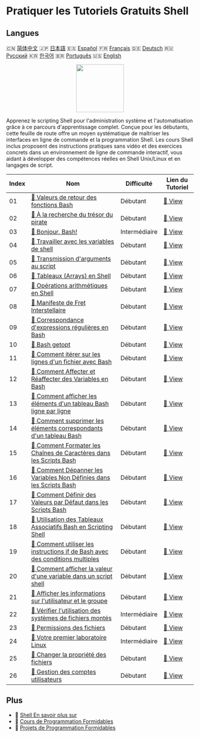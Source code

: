 # Pratiquer les Tutoriels Gratuits Shell

## Langues

🇨🇳 [简体中文](README_zh.md) 🇯🇵 [日本語](README_ja.md) 🇪🇸 [Español](README_es.md) 🇫🇷 [Français](README_fr.md) 🇩🇪 [Deutsch](README_de.md) 🇷🇺 [Русский](README_ru.md) 🇰🇷 [한국어](README_ko.md) 🇧🇷 [Português](README_pt.md) 🇺🇸 [English](README.md) 

<div align="center">
<img width="128px" src="https://file.labex.io/path/FaVTnI4iqZP0.png">
</div>

Apprenez le scripting Shell pour l'administration système et l'automatisation grâce à ce parcours d'apprentissage complet. Conçue pour les débutants, cette feuille de route offre un moyen systématique de maîtriser les interfaces en ligne de commande et la programmation Shell. Les cours Shell inclus proposent des instructions pratiques sans vidéo et des exercices concrets dans un environnement de ligne de commande interactif, vous aidant à développer des compétences réelles en Shell Unix/Linux et en langages de script.

|   Index | Nom                                                                                                                                                                                | Difficulté    | Lien du Tutoriel                                                                                             |
|---------|------------------------------------------------------------------------------------------------------------------------------------------------------------------------------------|---------------|--------------------------------------------------------------------------------------------------------------|
|      01 | [📖 Valeurs de retour des fonctions Bash](https://labex.io/fr/tutorials/shell-bash-function-return-values-391153)                                                                  | Débutant      | [🔗 View](https://labex.io/fr/tutorials/shell-bash-function-return-values-391153)                            |
|      02 | [📖 À la recherche du trésor du pirate](https://labex.io/fr/tutorials/shell-finding-the-pirate-s-treasure-388807)                                                                  | Débutant      | [🔗 View](https://labex.io/fr/tutorials/shell-finding-the-pirate-s-treasure-388807)                          |
|      03 | [📖 Bonjour, Bash!](https://labex.io/fr/tutorials/linux-hello-bash-388809)                                                                                                         | Intermédiaire | [🔗 View](https://labex.io/fr/tutorials/linux-hello-bash-388809)                                             |
|      04 | [📖 Travailler avec les variables de shell](https://labex.io/fr/tutorials/shell-working-with-shell-variables-388810)                                                               | Débutant      | [🔗 View](https://labex.io/fr/tutorials/shell-working-with-shell-variables-388810)                           |
|      05 | [📖 Transmission d'arguments au script](https://labex.io/fr/tutorials/shell-passing-arguments-to-the-script-388811)                                                                | Débutant      | [🔗 View](https://labex.io/fr/tutorials/shell-passing-arguments-to-the-script-388811)                        |
|      06 | [📖 Tableaux (Arrays) en Shell](https://labex.io/fr/tutorials/shell-shell-arrays-388812)                                                                                           | Débutant      | [🔗 View](https://labex.io/fr/tutorials/shell-shell-arrays-388812)                                           |
|      07 | [📖 Opérations arithmétiques en Shell](https://labex.io/fr/tutorials/shell-arithmetic-operations-in-shell-388813)                                                                  | Débutant      | [🔗 View](https://labex.io/fr/tutorials/shell-arithmetic-operations-in-shell-388813)                         |
|      08 | [📖 Manifeste de Fret Interstellaire](https://labex.io/fr/tutorials/shell-interstellar-cargo-manifest-388869)                                                                      | Débutant      | [🔗 View](https://labex.io/fr/tutorials/shell-interstellar-cargo-manifest-388869)                            |
|      09 | [📖 Correspondance d'expressions régulières en Bash](https://labex.io/fr/tutorials/shell-bash-regex-matching-391551)                                                               | Débutant      | [🔗 View](https://labex.io/fr/tutorials/shell-bash-regex-matching-391551)                                    |
|      10 | [📖 Bash getopt](https://labex.io/fr/tutorials/shell-bash-getopt-391993)                                                                                                           | Débutant      | [🔗 View](https://labex.io/fr/tutorials/shell-bash-getopt-391993)                                            |
|      11 | [📖 Comment itérer sur les lignes d'un fichier avec Bash](https://labex.io/fr/tutorials/shell-how-to-iterate-over-lines-in-a-file-with-bash-392550)                                | Débutant      | [🔗 View](https://labex.io/fr/tutorials/shell-how-to-iterate-over-lines-in-a-file-with-bash-392550)          |
|      12 | [📖 Comment Affecter et Réaffecter des Variables en Bash](https://labex.io/fr/tutorials/shell-how-to-assign-and-reassign-variables-in-bash-392817)                                 | Débutant      | [🔗 View](https://labex.io/fr/tutorials/shell-how-to-assign-and-reassign-variables-in-bash-392817)           |
|      13 | [📖 Comment afficher les éléments d'un tableau Bash ligne par ligne](https://labex.io/fr/tutorials/shell-how-to-print-bash-array-elements-one-per-line-392979)                     | Débutant      | [🔗 View](https://labex.io/fr/tutorials/shell-how-to-print-bash-array-elements-one-per-line-392979)          |
|      14 | [📖 Comment supprimer les éléments correspondants d'un tableau Bash](https://labex.io/fr/tutorials/shell-how-to-remove-matching-elements-from-a-bash-array-397749)                 | Débutant      | [🔗 View](https://labex.io/fr/tutorials/shell-how-to-remove-matching-elements-from-a-bash-array-397749)      |
|      15 | [📖 Comment Formater les Chaînes de Caractères dans les Scripts Bash](https://labex.io/fr/tutorials/shell-how-to-format-strings-in-bash-scripts-400162)                            | Débutant      | [🔗 View](https://labex.io/fr/tutorials/shell-how-to-format-strings-in-bash-scripts-400162)                  |
|      16 | [📖 Comment Dépanner les Variables Non Définies dans les Scripts Bash](https://labex.io/fr/tutorials/shell-how-to-troubleshoot-unbound-variables-in-bash-scripts-400168)           | Débutant      | [🔗 View](https://labex.io/fr/tutorials/shell-how-to-troubleshoot-unbound-variables-in-bash-scripts-400168)  |
|      17 | [📖 Comment Définir des Valeurs par Défaut dans les Scripts Bash](https://labex.io/fr/tutorials/shell-how-to-set-default-values-in-bash-scripts-413755)                            | Débutant      | [🔗 View](https://labex.io/fr/tutorials/shell-how-to-set-default-values-in-bash-scripts-413755)              |
|      18 | [📖 Utilisation des Tableaux Associatifs Bash en Scripting Shell](https://labex.io/fr/tutorials/shell-utilizing-bash-key-value-arrays-in-shell-scripting-413759)                   | Débutant      | [🔗 View](https://labex.io/fr/tutorials/shell-utilizing-bash-key-value-arrays-in-shell-scripting-413759)     |
|      19 | [📖 Comment utiliser les instructions if de Bash avec des conditions multiples](https://labex.io/fr/tutorials/shell-how-to-use-bash-if-statements-with-multiple-conditions-413763) | Débutant      | [🔗 View](https://labex.io/fr/tutorials/shell-how-to-use-bash-if-statements-with-multiple-conditions-413763) |
|      20 | [📖 Comment afficher la valeur d'une variable dans un script shell](https://labex.io/fr/tutorials/shell-how-to-print-the-value-of-a-variable-in-a-shell-script-417569)             | Débutant      | [🔗 View](https://labex.io/fr/tutorials/shell-how-to-print-the-value-of-a-variable-in-a-shell-script-417569) |
|      21 | [📖 Afficher les informations sur l'utilisateur et le groupe](https://labex.io/fr/tutorials/linux-display-user-and-group-information-8718)                                         | Débutant      | [🔗 View](https://labex.io/fr/tutorials/linux-display-user-and-group-information-8718)                       |
|      22 | [📖 Vérifier l'utilisation des systèmes de fichiers montés](https://labex.io/fr/tutorials/shell-check-mounted-file-system-usage-18275)                                             | Intermédiaire | [🔗 View](https://labex.io/fr/tutorials/shell-check-mounted-file-system-usage-18275)                         |
|      23 | [📖 Permissions des fichiers](https://labex.io/fr/tutorials/linux-permissions-of-files-270252)                                                                                     | Débutant      | [🔗 View](https://labex.io/fr/tutorials/linux-permissions-of-files-270252)                                   |
|      24 | [📖 Votre premier laboratoire Linux](https://labex.io/fr/tutorials/linux-your-first-linux-lab-270253)                                                                              | Intermédiaire | [🔗 View](https://labex.io/fr/tutorials/linux-your-first-linux-lab-270253)                                   |
|      25 | [📖 Changer la propriété des fichiers](https://labex.io/fr/tutorials/shell-change-file-ownership-270254)                                                                           | Débutant      | [🔗 View](https://labex.io/fr/tutorials/shell-change-file-ownership-270254)                                  |
|      26 | [📖 Gestion des comptes utilisateurs](https://labex.io/fr/tutorials/linux-user-account-management-49)                                                                              | Débutant      | [🔗 View](https://labex.io/fr/tutorials/linux-user-account-management-49)                                    |

## Plus

- 🔗 [Shell En savoir plus sur](https://labex.io/fr/skilltrees/shell)
- 🔗 [Cours de Programmation Formidables](https://github.com/labex-labs/awesome-programming-courses)
- 🔗 [Projets de Programmation Formidables](https://github.com/labex-labs/awesome-programming-projects)


